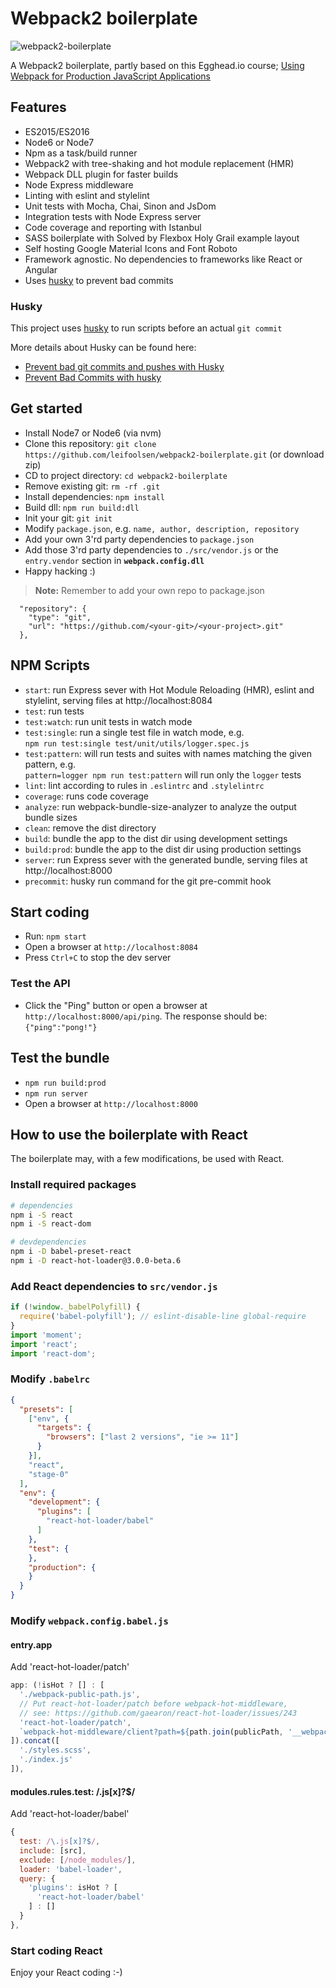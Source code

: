 # Webpack2 boilerplate

![webpack2-boilerplate](./webpack2-boilerplate.png)

A Webpack2 boilerplate, partly based on this Egghead.io course; 
[Using Webpack for Production JavaScript Applications](https://egghead.io/courses/using-webpack-for-production-javascript-applications)

## Features
* ES2015/ES2016
* Node6 or Node7
* Npm as a task/build runner
* Webpack2 with tree-shaking and hot module replacement (HMR)
* Webpack DLL plugin for faster builds
* Node Express middleware
* Linting with eslint and stylelint
* Unit tests with Mocha, Chai, Sinon and JsDom
* Integration tests with Node Express server <!--* Acceptance testing with Node Express, Cucumber.js, WDIO, Selenium and PhantomJS -->
* Code coverage and reporting with Istanbul
* SASS boilerplate with Solved by Flexbox Holy Grail example layout
* Self hosting Google Material Icons and Font Roboto
* Framework agnostic. No dependencies to frameworks like React or Angular
* Uses [husky](https://github.com/typicode/husky) to prevent bad commits

### Husky
This project uses [husky](https://github.com/typicode/husky) to run scripts
before an actual `git commit`

More details about Husky can be found here:
* [Prevent bad git commits and pushes with Husky](http://www.penta-code.com/prevent-bad-git-commits-and-pushes-with-husky/)
* [Prevent Bad Commits with husky](https://davidwalsh.name/prevent-bad-commits-husky)

## Get started
* Install Node7 or Node6 (via nvm)
* Clone this repository: `git clone https://github.com/leifoolsen/webpack2-boilerplate.git` (or download zip)
* CD to project directory: `cd webpack2-boilerplate`
* Remove existing git: `rm -rf .git`
* Install dependencies: `npm install`
* Build dll: `npm run build:dll`
* Init your git: `git init`
* Modify `package.json`, e.g. `name, author, description, repository` 
* Add your own 3'rd party dependencies  to `package.json`
* Add those 3'rd party dependencies to `./src/vendor.js` or the `entry.vendor` section in **`webpack.config.dll`**
* Happy hacking :)

>**Note:** Remember to add your own repo to package.json 
```
  "repository": {
    "type": "git",
    "url": "https://github.com/<your-git>/<your-project>.git"
  },
```

## NPM Scripts
* `start`: run Express sever with Hot Module Reloading (HMR), eslint and stylelint, serving files at http://localhost:8084
* `test`: run tests
* `test:watch`: run unit tests in watch mode
* `test:single`: run a single test file in watch mode, e.g.<br/>`npm run test:single test/unit/utils/logger.spec.js`
* `test:pattern`: will run tests and suites with names matching the given pattern, e.g.<br/>`pattern=logger npm run test:pattern` will run only the `logger` tests
* `lint`: lint according to rules in `.eslintrc` and `.stylelintrc`
* `coverage`: runs code coverage 
* `analyze`: run webpack-bundle-size-analyzer to analyze the output bundle sizes
* `clean`: remove the dist directory
* `build`: bundle the app to the dist dir using development settings
* `build:prod`: bundle the app to the dist dir using production settings
* `server`: run Express sever with the generated bundle, serving files at http://localhost:8000
* `precommit`: husky run command for the git pre-commit hook

## Start coding
* Run: `npm start`
* Open a browser at `http://localhost:8084`
* Press `Ctrl+C` to stop the dev server

### Test the API
* Click the "Ping" button or open a browser at `http://localhost:8000/api/ping`. The response should be: `{"ping":"pong!"}`

## Test the bundle
* `npm run build:prod`
* `npm run server`
* Open a browser at `http://localhost:8000`

## How to use the boilerplate with React
The boilerplate may, with a few modifications, be used with React.
 
### Install required packages
```bash
# dependencies
npm i -S react
npm i -S react-dom

# devdependencies
npm i -D babel-preset-react 
npm i -D react-hot-loader@3.0.0-beta.6
```

### Add React dependencies to `src/vendor.js`
```javascript
if (!window._babelPolyfill) {
  require('babel-polyfill'); // eslint-disable-line global-require
}
import 'moment';
import 'react';
import 'react-dom';
```

### Modify `.babelrc`

```json
{
  "presets": [
    ["env", {
      "targets": {
        "browsers": ["last 2 versions", "ie >= 11"]
      }
    }],
    "react",
    "stage-0"
  ],
  "env": {
    "development": {
      "plugins": [
        "react-hot-loader/babel"
      ]
    },
    "test": {
    },
    "production": {
    }
  }
}
```

### Modify `webpack.config.babel.js`

#### entry.app
Add 'react-hot-loader/patch'

```javascript
app: (!isHot ? [] : [
  './webpack-public-path.js',
  // Put react-hot-loader/patch before webpack-hot-middleware,
  // see: https://github.com/gaearon/react-hot-loader/issues/243
  'react-hot-loader/patch',
  `webpack-hot-middleware/client?path=${path.join(publicPath, '__webpack_hmr')}&reload=true`,
]).concat([
  './styles.scss',
  './index.js'
]),
```

#### modules.rules.test: /\.js[x]?$/
Add 'react-hot-loader/babel'

```javascript
{
  test: /\.js[x]?$/,
  include: [src],
  exclude: [/node_modules/],
  loader: 'babel-loader',
  query: {
    'plugins': isHot ? [
      'react-hot-loader/babel'
    ] : []
  }
},
```

### Start coding React
Enjoy your React coding :-)
